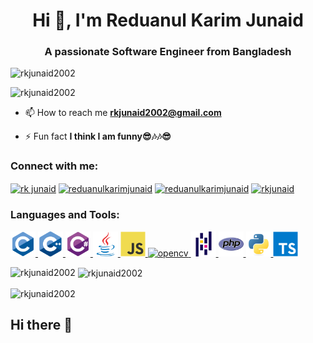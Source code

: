 <h1 align="center">Hi 👋, I'm Reduanul Karim Junaid</h1>
<h3 align="center">A passionate Software Engineer from Bangladesh</h3>
<img src="https://res.cloudinary.com/ddpz0nrzj/image/upload/v1719723193/images_oo03ki.jpg" alt="rkjunaid2002" />
<p align="left"> <img src="https://komarev.com/ghpvc/?username=rkjunaid2002&label=Profile%20views&color=0e75b6&style=flat" alt="rkjunaid2002" /> </p>

- 📫 How to reach me **rkjunaid2002@gmail.com**

- ⚡ Fun fact **I think I am funny😎🎶🎶😎**

<h3 align="left">Connect with me:</h3>
<p align="left">
<a href="https://linkedin.com/in/rk junaid" target="blank"><img align="center" src="https://raw.githubusercontent.com/rahuldkjain/github-profile-readme-generator/master/src/images/icons/Social/linked-in-alt.svg" alt="rk junaid" height="30" width="40" /></a>
<a href="https://fb.com/reduanulkarimjunaid" target="blank"><img align="center" src="https://raw.githubusercontent.com/rahuldkjain/github-profile-readme-generator/master/src/images/icons/Social/facebook.svg" alt="reduanulkarimjunaid" height="30" width="40" /></a>
<a href="https://instagram.com/reduanulkarimjunaid" target="blank"><img align="center" src="https://raw.githubusercontent.com/rahuldkjain/github-profile-readme-generator/master/src/images/icons/Social/instagram.svg" alt="reduanulkarimjunaid" height="30" width="40" /></a>
<a href="https://codeforces.com/profile/rkjunaid" target="blank"><img align="center" src="https://raw.githubusercontent.com/rahuldkjain/github-profile-readme-generator/master/src/images/icons/Social/codeforces.svg" alt="rkjunaid" height="30" width="40" /></a>
</p>

<h3 align="left">Languages and Tools:</h3>
<p align="left"> <a href="https://www.cprogramming.com/" target="_blank" rel="noreferrer"> <img src="https://raw.githubusercontent.com/devicons/devicon/master/icons/c/c-original.svg" alt="c" width="40" height="40"/> </a> <a href="https://www.w3schools.com/cpp/" target="_blank" rel="noreferrer"> <img src="https://raw.githubusercontent.com/devicons/devicon/master/icons/cplusplus/cplusplus-original.svg" alt="cplusplus" width="40" height="40"/> </a> <a href="https://www.w3schools.com/cs/" target="_blank" rel="noreferrer"> <img src="https://raw.githubusercontent.com/devicons/devicon/master/icons/csharp/csharp-original.svg" alt="csharp" width="40" height="40"/> </a> <a href="https://www.java.com" target="_blank" rel="noreferrer"> <img src="https://raw.githubusercontent.com/devicons/devicon/master/icons/java/java-original.svg" alt="java" width="40" height="40"/> </a> <a href="https://developer.mozilla.org/en-US/docs/Web/JavaScript" target="_blank" rel="noreferrer"> <img src="https://raw.githubusercontent.com/devicons/devicon/master/icons/javascript/javascript-original.svg" alt="javascript" width="40" height="40"/> </a> <a href="https://opencv.org/" target="_blank" rel="noreferrer"> <img src="https://www.vectorlogo.zone/logos/opencv/opencv-icon.svg" alt="opencv" width="40" height="40"/> </a> <a href="https://pandas.pydata.org/" target="_blank" rel="noreferrer"> <img src="https://raw.githubusercontent.com/devicons/devicon/2ae2a900d2f041da66e950e4d48052658d850630/icons/pandas/pandas-original.svg" alt="pandas" width="40" height="40"/> </a> <a href="https://www.php.net" target="_blank" rel="noreferrer"> <img src="https://raw.githubusercontent.com/devicons/devicon/master/icons/php/php-original.svg" alt="php" width="40" height="40"/> </a> <a href="https://www.python.org" target="_blank" rel="noreferrer"> <img src="https://raw.githubusercontent.com/devicons/devicon/master/icons/python/python-original.svg" alt="python" width="40" height="40"/> </a> <a href="https://www.typescriptlang.org/" target="_blank" rel="noreferrer"> <img src="https://raw.githubusercontent.com/devicons/devicon/master/icons/typescript/typescript-original.svg" alt="typescript" width="40" height="40"/> </a> </p>

<p><img align="left" src="https://github-readme-stats.vercel.app/api/top-langs?username=rkjunaid2002&show_icons=true&locale=en&layout=compact" alt="rkjunaid2002" /></p>

<p>&nbsp;<img align="center" src="https://github-readme-stats.vercel.app/api?username=rkjunaid2002&show_icons=true&locale=en" alt="rkjunaid2002" /></p>

<p><img align="center" src="https://github-readme-streak-stats.herokuapp.com/?user=rkjunaid2002&" alt="rkjunaid2002" /></p>


## Hi there 👋

<!--
**RKJunaid2002/RKJunaid2002** is a ✨ _special_ ✨ repository because its `README.md` (this file) appears on your GitHub profile.

Here are some ideas to get you started:

- 🔭 I’m currently working on ...
- 🌱 I’m currently learning ...
- 👯 I’m looking to collaborate on ...
- 🤔 I’m looking for help with ...
- 💬 Ask me about ...
- 📫 How to reach me: ...
- 😄 Pronouns: ...
- ⚡ Fun fact: ...
-->
